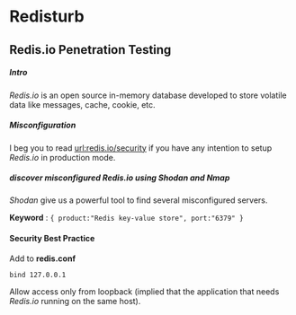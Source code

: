 # Redisturb
## Redis.io Penetration Testing 

##### Intro

*Redis.io* is an open source in-memory database developed to store volatile data like messages, cache, cookie, etc.

##### Misconfiguration

I beg you to read [url:redis.io/security](http://redis.io/topics/security) if you have any intention to setup *Redis.io* in production mode.

##### discover misconfigured *Redis.io* using *Shodan* and *Nmap*

*Shodan* give us a powerful tool to find several misconfigured servers.

**Keyword** :  ` { product:"Redis key-value store", port:"6379" } `
#### Security Best Practice
Add to **redis.conf**
```
bind 127.0.0.1
```
Allow access only from loopback (implied that the application that needs *Redis.io* running on the same host).
